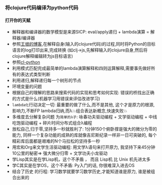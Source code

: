 ### 将clojure代码编译为python代码
#### 打开你的天赋 
* 解释器和编译器的数学模型是来源SICP: eval/apply递归 + lambda演算 = 解释器/编译器
* 参照[王垠的博客](http://www.yinwang.org/blog-cn/2012/08/01/interpreter),在解释自身(输入的clojure代码)的过程,同时将Python的目标语言的log打印出来,完成转换 (如clj->js,先解释输入的clojure自身,然后将clojure解释编辑转为js目标语言)
* 参照[cl-python](https://common-lisp.net/project/clpython/)
* 利用模式匹配完成最简单的lambda演算解释和四则运算解释,需要事先做好所有的表达式类型判断
* 利用递归,解释递归每一个树形的节点
* 环境变量的问题
* 根据自己的理解的思路来搜索代码的实现和思考如何实现: 错误的桥找出正确的方式是什么(机器学习用错误来评估改进学习)
* `lambda化`行动决定一切: 最重要的做了什么,而不是其他, 这个才是原力的根源,影响力,不断FP lambda归纳,而λ💥组合表达新概念,快速失败💥
* 多维度去分解复杂问题 为`简单的λ子`: 咏春功夫驱动编程 + 文学驱动编程 + 中线吃饱驱动编程 + 碎片时间分布式组合λ编程
* 放松自己,归于零,坚持多一秒就胜利了: 1分钟150个俯卧撑是强大的微分为零的能力, 同样一个复杂功能的成熟的库就像吉尼斯纪录一样非一日可突破的, 每个精彩库后面都是艰难的N个马拉松的坚持多一秒
* 用宏和Org来文学生活驱动编程: 用文学λ语句来打开原力, 我坚持下来45分钟10公里的秘密=> 强大微分归零 + 文学功夫小龙驱动
* 学Lisp其实是在学Lisp机，这个不矛盾 ， 而且 Lisp机 比 Unix 机先进太多 
* 学C其实是在学OS，这个不矛盾: Py入门的话, 你很难深入进去OS
* 结合了历史 的行程: 学习数学就要学习数学历史,才能知道谁是原力, 谁是被组合出来的
